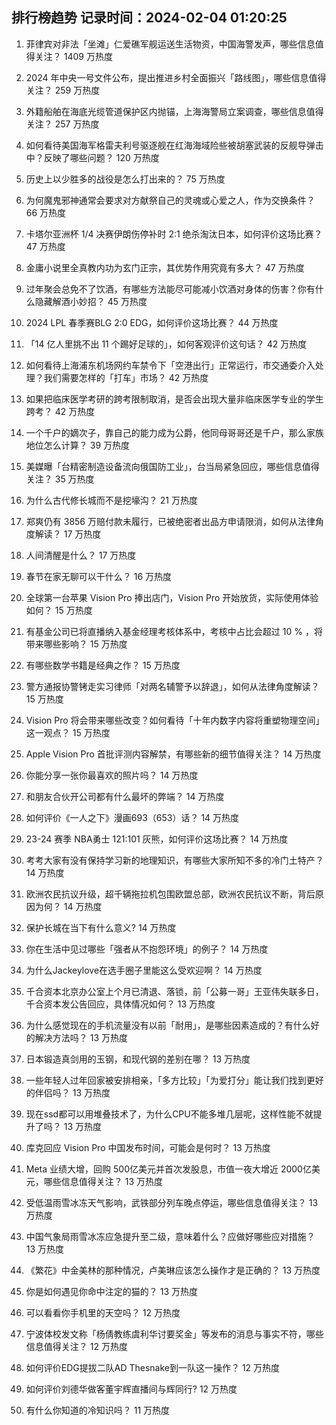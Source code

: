 
## 排行榜趋势 记录时间：2024-02-04 01:20:25
  
  1. 菲律宾对非法「坐滩」仁爱礁军舰运送生活物资，中国海警发声，哪些信息值得关注？ 1409 万热度
    
  2. 2024 年中央一号文件公布，提出推进乡村全面振兴「路线图」，哪些信息值得关注？ 259 万热度
    
  3. 外籍船舶在海底光缆管道保护区内抛锚，上海海警局立案调查，哪些信息值得关注？ 257 万热度
    
  4. 如何看待美国海军格雷夫利号驱逐舰在红海海域险些被胡塞武装的反舰导弹击中？反映了哪些问题？ 120 万热度
    
  5. 历史上以少胜多的战役是怎么打出来的？ 75 万热度
    
  6. 为何魔鬼邪神通常会要求对方献祭自己的灵魂或心爱之人，作为交换条件？ 66 万热度
    
  7. 卡塔尔亚洲杯 1/4 决赛伊朗伤停补时 2:1 绝杀淘汰日本，如何评价这场比赛？ 47 万热度
    
  8. 金庸小说里全真教内功为玄门正宗，其优势作用究竟有多大？ 47 万热度
    
  9. 过年聚会总免不了饮酒，有哪些方法能尽可能减小饮酒对身体的伤害？你有什么隐藏解酒小妙招？ 45 万热度
    
  10. 2024 LPL 春季赛BLG 2:0 EDG，如何评价这场比赛？ 44 万热度
    
  11. 「14 亿人里挑不出 11 个踢好足球的」，如何客观评价这句话？ 42 万热度
    
  12. 如何看待上海浦东机场网约车禁令下「空港出行」正常运行，市交通委介入处理？我们需要怎样的「打车」市场？ 42 万热度
    
  13. 如果把临床医学考研的跨考限制取消，是否会出现大量非临床医学专业的学生跨考？ 42 万热度
    
  14. 一个千户的嫡次子，靠自己的能力成为公爵，他同母哥哥还是千户，那么家族地位怎么计算？ 39 万热度
    
  15. 美媒曝「台精密制造设备流向俄国防工业」，台当局紧急回应，哪些信息值得关注？ 35 万热度
    
  16. 为什么古代修长城而不是挖壕沟？ 21 万热度
    
  17. 郑爽仍有 3856 万赔付款未履行，已被绝密者出品方申请限消，如何从法律角度解读？ 17 万热度
    
  18. 人间清醒是什么？ 17 万热度
    
  19. 春节在家无聊可以干什么？ 16 万热度
    
  20. 全球第一台苹果 Vision Pro 捧出店门，Vision Pro 开始放货，实际使用体验如何？ 15 万热度
    
  21. 有基金公司已将直播纳入基金经理考核体系中，考核中占比会超过 10 % ，将带来哪些影响？ 15 万热度
    
  22. 有哪些数学书籍是经典之作？ 15 万热度
    
  23. 警方通报协警铐走实习律师「对两名辅警予以辞退」，如何从法律角度解读？ 15 万热度
    
  24. Vision Pro 将会带来哪些改变？如何看待「十年内数字内容将重塑物理空间」这一观点？ 15 万热度
    
  25. Apple Vision Pro 首批评测内容解禁，有哪些新的细节值得关注？ 14 万热度
    
  26. 你能分享一张你最喜欢的照片吗？ 14 万热度
    
  27. 和朋友合伙开公司都有什么最坏的弊端？ 14 万热度
    
  28. 如何评价《一人之下》漫画693（653）话？ 14 万热度
    
  29. 23-24 赛季 NBA勇士 121:101 灰熊，如何评价这场比赛？ 14 万热度
    
  30. 考考大家有没有保持学习新的地理知识，有哪些大家所知不多的冷门土特产？ 14 万热度
    
  31. 欧洲农民抗议升级，超千辆拖拉机包围欧盟总部，欧洲农民抗议不断，背后原因为何？ 14 万热度
    
  32. 保护长城在当下有什么意义? 14 万热度
    
  33. 你在生活中见过哪些「强者从不抱怨环境」的例子？ 14 万热度
    
  34. 为什么Jackeylove在选手圈子里能这么受欢迎啊？ 14 万热度
    
  35. 千合资本北京办公室上个月已清退、落锁，前「公募一哥」王亚伟失联多日，千合资本发公告回应，具体情况如何？ 13 万热度
    
  36. 为什么感觉现在的手机流量没有以前「耐用」，是哪些因素造成的？有什么好的解决方法吗？ 13 万热度
    
  37. 日本锻造真剑用的玉钢，和现代钢的差别在哪？ 13 万热度
    
  38. 一些年轻人过年回家被安排相亲，「多方比较」「为爱打分」能让我们找到更好的伴侣吗？ 13 万热度
    
  39. 现在ssd都可以用堆叠技术了，为什么CPU不能多堆几层呢，这样性能不就提升了吗？ 13 万热度
    
  40. 库克回应 Vision Pro 中国发布时间，可能会是何时？ 13 万热度
    
  41. Meta 业绩大增，回购 500亿美元并首次发股息，市值一夜大增近 2000亿美元，哪些信息值得关注？ 13 万热度
    
  42. 受低温雨雪冰冻天气影响，武铁部分列车晚点停运，哪些信息值得关注？ 13 万热度
    
  43. 中国气象局雨雪冰冻应急提升至二级，意味着什么？应做好哪些应对措施？ 13 万热度
    
  44. 《繁花》中金美林的那种情况，卢美琳应该怎么操作才是正确的？ 13 万热度
    
  45. 你是如何遇见你命中注定的猫的？ 13 万热度
    
  46. 可以看看你手机里的天空吗？ 12 万热度
    
  47. 宁波体校发文称「杨倩教练虞利华讨要奖金」等发布的消息与事实不符，哪些信息值得关注？ 12 万热度
    
  48. 如何评价EDG提拔二队AD Thesnake到一队这一操作？ 12 万热度
    
  49. 如何评价刘德华做客董宇辉直播间与辉同行? 12 万热度
    
  50. 有什么你知道的冷知识吗？ 11 万热度
    